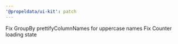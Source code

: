 ```yaml
---
'@propeldata/ui-kit': patch
---
```


Fix GroupBy prettifyColumnNames for uppercase names
Fix Counter loading state
